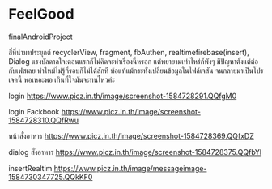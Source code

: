 # FeelGood
finalAndroidProject

สิ่ที่นำมาประยุกต์
recyclerView, 
fragment, 
fbAuthen, 
realtimefirebase(insert), 
Dialog 
แรงบัลดาลใจ:ตอนแรกก็ไม่คิดจะทำเรื่องนี้หรอก แต่พยายามเท่าไหร่ก็พังๆ มีปัญหาตั้งแต่ต่อกับเฟสเลย ทำใหม่ไม่รู้กี่รอบก็ไม่ได้สักที 
ท้อแท้แม้กระทั่งเปลี่ยนข้อมูลในไฟล์เจสัน จนกลายมาเป็นโปรเจคนี้ พอเหอะพอ เกินที่ใจมันจะทนไหวค่ะ 

login
https://www.picz.in.th/image/screenshot-1584728291.QQfgM0

login Fackbook
https://www.picz.in.th/image/screenshot-1584728310.QQfRwu

หน้าสั่งอาหาร
https://www.picz.in.th/image/screenshot-1584728369.QQfxDZ


dialog สั่งอาหาร
https://www.picz.in.th/image/screenshot-1584728375.QQfbYl

insertRealtim
https://www.picz.in.th/image/messageimage-1584730347725.QQkKF0
